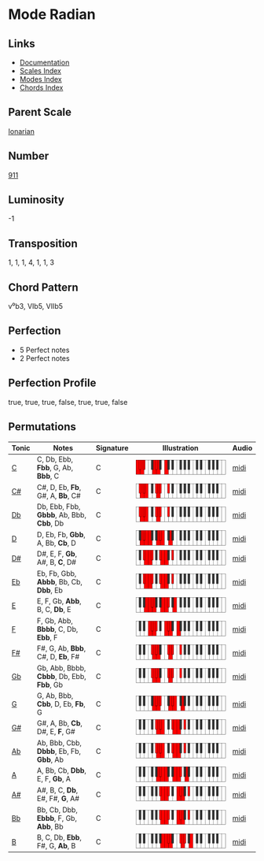 # Mode Radian

## Links

- [Documentation](README.md)
- [Scales Index](Scales.md)
- [Modes Index](Modes.md)
- [Chords Index](Chords.md)

## Parent Scale

[Ionarian](ScaleIonarian.md)

## Number

[911](https://ianring.com/musictheory/scales/911)

## Luminosity

-1

## Transposition

1, 1, 1, 4, 1, 1, 3

## Chord Pattern

v⁰b3, VIb5, VIIb5

## Perfection

- 5 Perfect notes
- 2 Perfect notes

## Perfection Profile

true, true, true, false, true, true, false

## Permutations

| Tonic | Notes | Signature | Illustration | Audio |
|-------|-------|-----------|--------------|-------|
| [C](ModeCNaturalRadian.md) | C, Db, Ebb, **Fbb**, G, Ab, **Bbb**, C | C | ![CNaturalRadian](ModeCNaturalRadian.png) | [midi](https://github.com/edipermadi/music/blob/main/docs/ModeCNaturalRadian.mid?raw=true) |
| [C#](ModeCSharpRadian.md) | C#, D, Eb, **Fb**, G#, A, **Bb**, C# | C | ![CSharpRadian](ModeCSharpRadian.png) | [midi](https://github.com/edipermadi/music/blob/main/docs/ModeCSharpRadian.mid?raw=true) |
| [Db](ModeDFlatRadian.md) | Db, Ebb, Fbb, **Gbbb**, Ab, Bbb, **Cbb**, Db | C | ![DFlatRadian](ModeDFlatRadian.png) | [midi](https://github.com/edipermadi/music/blob/main/docs/ModeDFlatRadian.mid?raw=true) |
| [D](ModeDNaturalRadian.md) | D, Eb, Fb, **Gbb**, A, Bb, **Cb**, D | C | ![DNaturalRadian](ModeDNaturalRadian.png) | [midi](https://github.com/edipermadi/music/blob/main/docs/ModeDNaturalRadian.mid?raw=true) |
| [D#](ModeDSharpRadian.md) | D#, E, F, **Gb**, A#, B, **C**, D# | C | ![DSharpRadian](ModeDSharpRadian.png) | [midi](https://github.com/edipermadi/music/blob/main/docs/ModeDSharpRadian.mid?raw=true) |
| [Eb](ModeEFlatRadian.md) | Eb, Fb, Gbb, **Abbb**, Bb, Cb, **Dbb**, Eb | C | ![EFlatRadian](ModeEFlatRadian.png) | [midi](https://github.com/edipermadi/music/blob/main/docs/ModeEFlatRadian.mid?raw=true) |
| [E](ModeENaturalRadian.md) | E, F, Gb, **Abb**, B, C, **Db**, E | C | ![ENaturalRadian](ModeENaturalRadian.png) | [midi](https://github.com/edipermadi/music/blob/main/docs/ModeENaturalRadian.mid?raw=true) |
| [F](ModeFNaturalRadian.md) | F, Gb, Abb, **Bbbb**, C, Db, **Ebb**, F | C | ![FNaturalRadian](ModeFNaturalRadian.png) | [midi](https://github.com/edipermadi/music/blob/main/docs/ModeFNaturalRadian.mid?raw=true) |
| [F#](ModeFSharpRadian.md) | F#, G, Ab, **Bbb**, C#, D, **Eb**, F# | C | ![FSharpRadian](ModeFSharpRadian.png) | [midi](https://github.com/edipermadi/music/blob/main/docs/ModeFSharpRadian.mid?raw=true) |
| [Gb](ModeGFlatRadian.md) | Gb, Abb, Bbbb, **Cbbb**, Db, Ebb, **Fbb**, Gb | C | ![GFlatRadian](ModeGFlatRadian.png) | [midi](https://github.com/edipermadi/music/blob/main/docs/ModeGFlatRadian.mid?raw=true) |
| [G](ModeGNaturalRadian.md) | G, Ab, Bbb, **Cbb**, D, Eb, **Fb**, G | C | ![GNaturalRadian](ModeGNaturalRadian.png) | [midi](https://github.com/edipermadi/music/blob/main/docs/ModeGNaturalRadian.mid?raw=true) |
| [G#](ModeGSharpRadian.md) | G#, A, Bb, **Cb**, D#, E, **F**, G# | C | ![GSharpRadian](ModeGSharpRadian.png) | [midi](https://github.com/edipermadi/music/blob/main/docs/ModeGSharpRadian.mid?raw=true) |
| [Ab](ModeAFlatRadian.md) | Ab, Bbb, Cbb, **Dbbb**, Eb, Fb, **Gbb**, Ab | C | ![AFlatRadian](ModeAFlatRadian.png) | [midi](https://github.com/edipermadi/music/blob/main/docs/ModeAFlatRadian.mid?raw=true) |
| [A](ModeANaturalRadian.md) | A, Bb, Cb, **Dbb**, E, F, **Gb**, A | C | ![ANaturalRadian](ModeANaturalRadian.png) | [midi](https://github.com/edipermadi/music/blob/main/docs/ModeANaturalRadian.mid?raw=true) |
| [A#](ModeASharpRadian.md) | A#, B, C, **Db**, E#, F#, **G**, A# | C | ![ASharpRadian](ModeASharpRadian.png) | [midi](https://github.com/edipermadi/music/blob/main/docs/ModeASharpRadian.mid?raw=true) |
| [Bb](ModeBFlatRadian.md) | Bb, Cb, Dbb, **Ebbb**, F, Gb, **Abb**, Bb | C | ![BFlatRadian](ModeBFlatRadian.png) | [midi](https://github.com/edipermadi/music/blob/main/docs/ModeBFlatRadian.mid?raw=true) |
| [B](ModeBNaturalRadian.md) | B, C, Db, **Ebb**, F#, G, **Ab**, B | C | ![BNaturalRadian](ModeBNaturalRadian.png) | [midi](https://github.com/edipermadi/music/blob/main/docs/ModeBNaturalRadian.mid?raw=true) |
